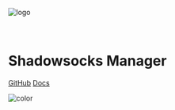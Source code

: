 ![logo](/_media/favicon.png ':size=125x125')

<div style="height: 20px;"></div>

# Shadowsocks Manager

[GitHub](https://github.com/shadowsocks/shadowsocks-manager/)
[Docs](/home)

![color](#FAFAFA)